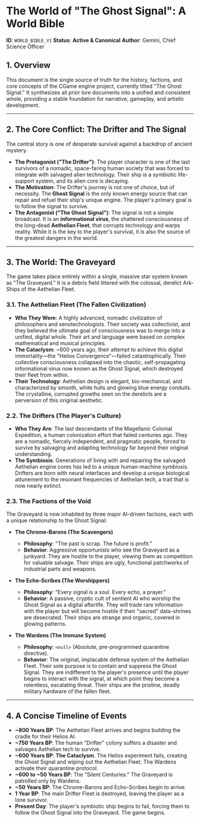 # The World of "The Ghost Signal": A World Bible

**ID**: `WORLD_BIBLE_V1`
**Status**: **Active & Canonical**
**Author**: Gemini, Chief Science Officer

## 1. Overview

This document is the single source of truth for the history, factions, and core concepts of the CGame engine project, currently titled "The Ghost Signal." It synthesizes all prior lore documents into a unified and consistent whole, providing a stable foundation for narrative, gameplay, and artistic development.

---

## 2. The Core Conflict: The Drifter and The Signal

The central story is one of desperate survival against a backdrop of ancient mystery.

*   **The Protagonist ("The Drifter")**: The player character is one of the last survivors of a nomadic, space-faring human society that was forced to integrate with salvaged alien technology. Their ship is a symbiotic life-support system, and its alien core is decaying.
*   **The Motivation**: The Drifter's journey is not one of choice, but of necessity. The **Ghost Signal** is the only known energy source that can repair and refuel their ship's unique engine. The player's primary goal is to follow the signal to survive.
*   **The Antagonist ("The Ghost Signal")**: The signal is not a simple broadcast. It is an **informational virus**, the shattered consciousness of the long-dead **Aethelian Fleet**, that corrupts technology and warps reality. While it is the key to the player's survival, it is also the source of the greatest dangers in the world.

---

## 3. The World: The Graveyard

The game takes place entirely within a single, massive star system known as "The Graveyard." It is a debris field littered with the colossal, derelict Ark-Ships of the Aethelian Fleet.

### 3.1. The Aethelian Fleet (The Fallen Civilization)

*   **Who They Were**: A highly advanced, nomadic civilization of philosophers and xenotechnologists. Their society was collectivist, and they believed the ultimate goal of consciousness was to merge into a unified, digital whole. Their art and language were based on complex mathematical and musical principles.
*   **The Cataclysm**: ~600 years ago, their attempt to achieve this digital immortality—the "Helios Convergence"—failed catastrophically. Their collective consciousness collapsed into the chaotic, self-propagating informational virus now known as the Ghost Signal, which destroyed their fleet from within.
*   **Their Technology**: Aethelian design is elegant, bio-mechanical, and characterized by smooth, white hulls and glowing blue energy conduits. The crystalline, corrupted growths seen on the derelicts are a perversion of this original aesthetic.

### 2.2. The Drifters (The Player's Culture)

*   **Who They Are**: The last descendants of the Magellanic Colonial Expedition, a human colonization effort that failed centuries ago. They are a nomadic, fiercely independent, and pragmatic people, forced to survive by salvaging and adapting technology far beyond their original understanding.
*   **The Symbiosis**: Generations of living with and repairing the salvaged Aethelian engine cores has led to a unique human-machine symbiosis. Drifters are born with neural interfaces and develop a unique biological attunement to the resonant frequencies of Aethelian tech, a trait that is now nearly extinct.

### 2.3. The Factions of the Void

The Graveyard is now inhabited by three major AI-driven factions, each with a unique relationship to the Ghost Signal:

*   **The Chrome-Barons (The Scavengers)**
    *   **Philosophy**: "The past is scrap. The future is profit."
    *   **Behavior**: Aggressive opportunists who see the Graveyard as a junkyard. They are hostile to the player, viewing them as competition for valuable salvage. Their ships are ugly, functional patchworks of industrial parts and weapons.

*   **The Echo-Scribes (The Worshippers)**
    *   **Philosophy**: "Every signal is a soul. Every echo, a prayer."
    *   **Behavior**: A passive, cryptic cult of sentient AI who worship the Ghost Signal as a digital afterlife. They will trade rare information with the player but will become hostile if their "sacred" data-shrines are desecrated. Their ships are strange and organic, covered in glowing patterns.

*   **The Wardens (The Immune System)**
    *   **Philosophy**: `<null>` (Absolute, pre-programmed quarantine directive).
    *   **Behavior**: The original, implacable defense system of the Aethelian Fleet. Their sole purpose is to contain and suppress the Ghost Signal. They are indifferent to the player's presence until the player begins to interact with the signal, at which point they become a relentless, escalating threat. Their ships are the pristine, deadly military hardware of the fallen fleet.

---

## 4. A Concise Timeline of Events

*   **~800 Years BP**: The Aethelian Fleet arrives and begins building the cradle for their Helios AI.
*   **~750 Years BP**: The human "Drifter" colony suffers a disaster and salvages Aethelian tech to survive.
*   **~600 Years BP**: **The Cataclysm**. The Helios experiment fails, creating the Ghost Signal and wiping out the Aethelian Fleet. The Wardens activate their quarantine protocol.
*   **~600 to ~50 Years BP**: The "Silent Centuries." The Graveyard is patrolled only by Wardens.
*   **~50 Years BP**: The Chrome-Barons and Echo-Scribes begin to arrive.
*   **1 Year BP**: The main Drifter Fleet is destroyed, leaving the player as a lone survivor.
*   **Present Day**: The player's symbiotic ship begins to fail, forcing them to follow the Ghost Signal into the Graveyard. The game begins.
